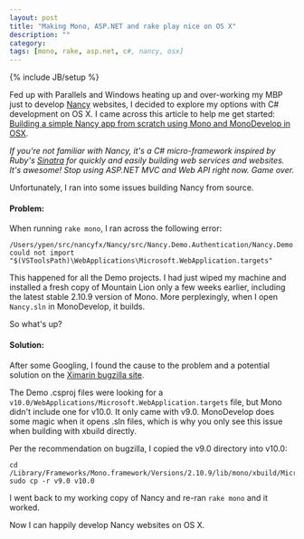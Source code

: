 ```yaml
---
layout: post
title: "Making Mono, ASP.NET and rake play nice on OS X"
description: ""
category: 
tags: [mono, rake, asp.net, c#, nancy, osx]
---
```

{% include JB/setup %}

Fed up with Parallels and Windows heating up and over-working my MBP just to develop [Nancy](http://nancyfx.org/) websites, I decided to explore my options with C# development on OS X. I came across this article to help me get started: [Building a simple Nancy app from scratch using Mono and MonoDevelop in OSX](http://littlegists.blogspot.com/2012/12/building-simple-nancy-app-from-scratch.html).

*If you're not familiar with Nancy, it's a C# micro-framework inspired by Ruby's [Sinatra](http://www.sinatrarb.com/) for quickly and easily building web services and websites. It's awesome! Stop using ASP.NET MVC and Web API right now. Game over.*

Unfortunately, I ran into some issues building Nancy from source. 

#### Problem:

When running `rake mono`, I ran across the following error:

    /Users/ypen/src/nancyfx/Nancy/src/Nancy.Demo.Authentication/Nancy.Demo.Authentication.csproj could not import "$(VSToolsPath)\WebApplications\Microsoft.WebApplication.targets"

This happened for all the Demo projects. I had just wiped my machine and installed a fresh copy of Mountain Lion only a few weeks earlier, including the latest stable 2.10.9 version of Mono. More perplexingly, when I open `Nancy.sln` in MonoDevelop, it builds. 

So what's up?

#### Solution:

After some Googling, I found the cause to the problem and a potential solution on the [Ximarin bugzilla site](https://bugzilla.xamarin.com/show_bug.cgi?id=6327#c2).

The Demo .csproj files were looking for a `v10.0/WebApplications/Microsoft.WebApplication.targets` file, but Mono didn't include one for v10.0. It only came with v9.0. MonoDevelop does some magic when it opens .sln files, which is why you only see this issue when building with xbuild directly.

Per the recommendation on bugzilla, I copied the v9.0 directory into v10.0:

    cd /Library/Frameworks/Mono.framework/Versions/2.10.9/lib/mono/xbuild/Microsoft/VisualStudio
    sudo cp -r v9.0 v10.0

I went back to my working copy of Nancy and re-ran `rake mono` and it worked.

Now I can happily develop Nancy websites on OS X. 